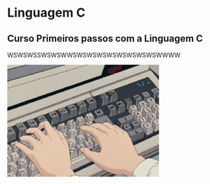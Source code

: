 
# Linguagem C
## Curso Primeiros passos com a Linguagem C
WSWSWSSWSWSWWSWSWSWSWSWSWSWSWSWWWW

![teclado](https://github.com/Wesleyribeiro200/linguagemC/blob/main/teclado.gif)
